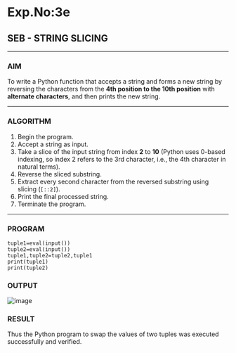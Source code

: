 # Exp.No:3e
## SEB - STRING SLICING

---

### AIM  
To write a Python function that accepts a string and forms a new string by reversing the characters from the **4th position to the 10th position** with **alternate characters**, and then prints the new string.

---

### ALGORITHM

1. Begin the program.  
2. Accept a string as input.  
3. Take a slice of the input string from index **2** to **10** (Python uses 0-based indexing, so index 2 refers to the 3rd character, i.e., the 4th character in natural terms).  
4. Reverse the sliced substring.  
5. Extract every second character from the reversed substring using slicing (`[::2]`).  
6. Print the final processed string.  
7. Terminate the program.

---

### PROGRAM

```
tuple1=eval(input())
tuple2=eval(input())
tuple1,tuple2=tuple2,tuple1
print(tuple1)
print(tuple2)
```

### OUTPUT
![image](https://github.com/user-attachments/assets/ecbd1c13-6444-471f-b88f-7a82c61b871a)


### RESULT
Thus the Python program to swap the values of two tuples was executed successfully and verified.
